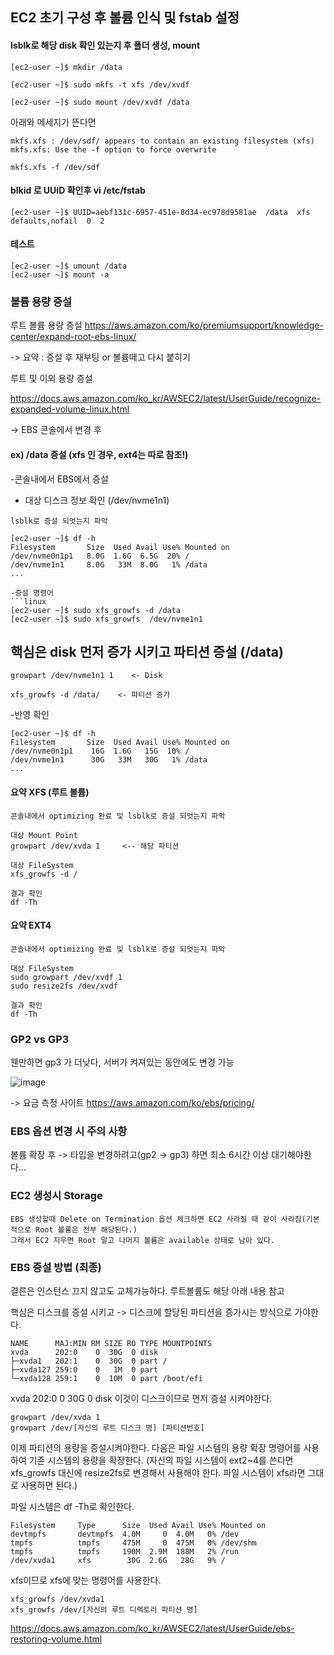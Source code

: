 ## EC2 초기 구성 후 볼륨 인식 및 fstab 설정

#### lsblk로 해당 disk 확인 있는지 후 폴더 생성, mount 

```
[ec2-user ~]$ mkdir /data

[ec2-user ~]$ sudo mkfs -t xfs /dev/xvdf

[ec2-user ~]$ sudo mount /dev/xvdf /data
```

아래와 메세지가 뜬다면

```
mkfs.xfs : /dev/sdf/ appears to contain an existing filesystem (xfs)
mkfs.xfs: Use the -f option to force overwrite
```

```
mkfs.xfs -f /dev/sdf
```


#### blkid 로 UUID 확인후 vi /etc/fstab

```
[ec2-user ~]$ UUID=aebf131c-6957-451e-8d34-ec978d9581ae  /data  xfs  defaults,nofail  0  2
```

#### 테스트

```
[ec2-user ~]$ umount /data
[ec2-user ~]$ mount -a
```



### 볼륨 용량 증설

루트 볼륨 용량 증설
https://aws.amazon.com/ko/premiumsupport/knowledge-center/expand-root-ebs-linux/

-> 요약 : 증설 후 재부팅 or 볼륨떼고 다시 붙히기

루트 및 이외 용량 증설

https://docs.aws.amazon.com/ko_kr/AWSEC2/latest/UserGuide/recognize-expanded-volume-linux.html

-> EBS 콘솔에서 변경 후 

#### ex) /data 증설 (xfs 인 경우, ext4는 따로 참조!)

-콘솔내에서 EBS에서 증설

- 대상 디스크 정보 확인 (/dev/nvme1n1)
```linux
lsblk로 증설 되엇는지 파악

[ec2-user ~]$ df -h
Filesystem       Size  Used Avail Use% Mounted on
/dev/nvme0n1p1   8.0G  1.6G  6.5G  20% /
/dev/nvme1n1     8.0G   33M  8.0G   1% /data
...

-증설 명령어
```linux
[ec2-user ~]$ sudo xfs_growfs -d /data
[ec2-user ~]$ sudo xfs_growfs  /dev/nvme1n1
```

## 핵심은 disk 먼저 증가 시키고 파티션 증설 (/data)

```
growpart /dev/nvme1n1 1    <- Disk

xfs_growfs -d /data/    <- 파티션 증가
```

-반영 확인
```linux
[ec2-user ~]$ df -h
Filesystem       Size  Used Avail Use% Mounted on
/dev/nvme0n1p1    16G  1.6G   15G  10% /
/dev/nvme1n1      30G   33M   30G   1% /data
...
```

#### 요약 XFS (루트 볼륨)

```
콘솔내에서 optimizing 완료 및 lsblk로 증설 되엇는지 파악

대상 Mount Point
growpart /dev/xvda 1     <-- 해당 파티션

대상 FileSystem
xfs_growfs -d /

결과 확인
df -Th
```

#### 요약 EXT4

```
콘솔내에서 optimizing 완료 및 lsblk로 증설 되엇는지 파악

대상 FileSystem
sudo growpart /dev/xvdf 1
sudo resize2fs /dev/xvdf

결과 확인
df -Th
```


### GP2 vs GP3

웬만하면 gp3 가 더낮다, 서버가 켜져있는 동안에도 변경 가능

![image](https://user-images.githubusercontent.com/38831314/129137908-f40cfbf4-d586-444e-921a-4afaa5ab1a54.png)


-> 요금 측정 사이트
https://aws.amazon.com/ko/ebs/pricing/

### EBS 옵션 변경 시 주의 사항

볼륨 확장 후 -> 타입을 변경하려고(gp2 -> gp3) 하면 최소 6시간 이상 대기해야한다...

### EC2 생성시 Storage

```
EBS 생성할때 Delete on Termination 옵션 체크하면 EC2 사라질 때 같이 사라짐(기본적으로 Root 볼륨은 전부 해당된다.)
그래서 EC2 지우면 Root 말고 나머지 볼륨은 available 상태로 남아 있다.
```

### EBS 증설 방법 (최종)

결론은 인스턴스 끄지 않고도 교체가능하다. 루트볼륨도 해당 아래 내용 참고

핵심은 디스크를 증설 시키고 -> 디스크에 할당된 파티션을 증가시는 방식으로 가야한다.

```
NAME      MAJ:MIN RM SIZE RO TYPE MOUNTPOINTS
xvda      202:0    0  30G  0 disk 
├─xvda1   202:1    0  30G  0 part /
├─xvda127 259:0    0   1M  0 part 
└─xvda128 259:1    0  10M  0 part /boot/efi
```

xvda      202:0    0  30G  0 disk  이것이 디스크이므로 먼저 증설 시켜야한다.

```
growpart /dev/xvda 1
growpart /dev/[자신의 루트 디스크 명] [파티션번호]
```

이제 파티션의 용량을 증설시켜야한다. 다음은 파일 시스템의 용량 확장 명령어를 사용하여 기존 시스템의 용량을 확장한다. (자신의 파일 시스템이 ext2~4를 쓴다면 xfs_growfs 대신에 resize2fs로 변경해서 사용해야 한다. 파일 시스템이 xfs라면 그대로 사용하면 된다.)

파일 시스템은 df -Th로 확인한다.

```
Filesystem     Type      Size  Used Avail Use% Mounted on
devtmpfs       devtmpfs  4.0M     0  4.0M   0% /dev
tmpfs          tmpfs     475M     0  475M   0% /dev/shm
tmpfs          tmpfs     190M  2.9M  188M   2% /run
/dev/xvda1     xfs        30G  2.6G   28G   9% /
```

xfs이므로 xfs에 맞는 명령어를 사용한다.

```
xfs_growfs /dev/xvda1
xfs_growfs /dev/[자신의 루트 디렉토리 파티션 명]
```


https://docs.aws.amazon.com/ko_kr/AWSEC2/latest/UserGuide/ebs-restoring-volume.html


